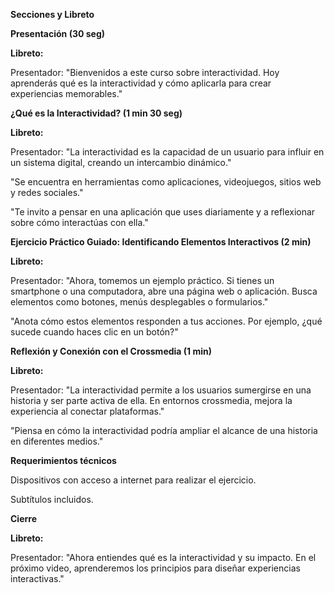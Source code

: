 **Secciones y Libreto**

**Presentación (30 seg)**

**Libreto:**

Presentador: "Bienvenidos a este curso sobre interactividad. Hoy aprenderás qué es la interactividad y cómo aplicarla para crear experiencias memorables."

**¿Qué es la Interactividad? (1 min 30 seg)**

**Libreto:**

Presentador: "La interactividad es la capacidad de un usuario para influir en un sistema digital, creando un intercambio dinámico."

"Se encuentra en herramientas como aplicaciones, videojuegos, sitios web y redes sociales."

"Te invito a pensar en una aplicación que uses diariamente y a reflexionar sobre cómo interactúas con ella."

**Ejercicio Práctico Guiado: Identificando Elementos Interactivos (2 min)**

**Libreto:**

Presentador: "Ahora, tomemos un ejemplo práctico. Si tienes un smartphone o una computadora, abre una página web o aplicación. Busca elementos como botones, menús desplegables o formularios."

"Anota cómo estos elementos responden a tus acciones. Por ejemplo, ¿qué sucede cuando haces clic en un botón?"

**Reflexión y Conexión con el Crossmedia (1 min)**

**Libreto:**

Presentador: "La interactividad permite a los usuarios sumergirse en una historia y ser parte activa de ella. En entornos crossmedia, mejora la experiencia al conectar plataformas."

"Piensa en cómo la interactividad podría ampliar el alcance de una historia en diferentes medios."

**Requerimientos técnicos**

Dispositivos con acceso a internet para realizar el ejercicio.

Subtítulos incluidos.

**Cierre**

**Libreto:**

Presentador: "Ahora entiendes qué es la interactividad y su impacto. En el próximo video, aprenderemos los principios para diseñar experiencias interactivas."